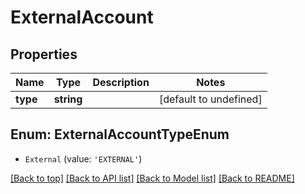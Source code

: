 # ExternalAccount

## Properties

|Name | Type | Description | Notes|
|------------ | ------------- | ------------- | -------------|
|**type** | **string** |  | [default to undefined]|


## Enum: ExternalAccountTypeEnum


* `External` (value: `'EXTERNAL'`)





[[Back to top]](#) [[Back to API list]](../../README.md#documentation-for-api-endpoints) [[Back to Model list]](../../README.md#documentation-for-models) [[Back to README]](../../README.md)
